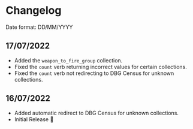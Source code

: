 ﻿# Changelog

Date format: DD/MM/YYYY

## 17/07/2022

- Added the `weapon_to_fire_group` collection.
- Fixed the `count` verb returning incorrect values for certain collections.
- Fixed the `count` verb not redirecting to DBG Census for unknown collections.

## 16/07/2022

- Added automatic redirect to DBG Census for unknown collections.
- Initial Release 🎉
